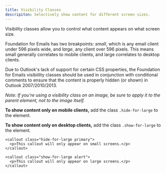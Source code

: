 ```yaml
---
title: Visibility Classes
descripiton: Selectively show content for different screen sizes.
---
```


Visibility classes allow you to control what content appears on what screen size.

Foundation for Emails has two breakpoints: *small*, which is any email client under 596 pixels wide, and *large*, any client over 596 pixels. This means small generally correlates to mobile clients, and large correlates to desktop clients.

Due to Outlook's lack of support for certain CSS properties, the Foundation for Emails visibiility classes should be used in conjunction with conditional comments to ensure that the content is properly hidden (or shown) in Outlook 2007/2010/2013.

*Note: If you're using a visibility class on an image, be sure to apply it to the parent element, not to the image itself.*

**To show content only on mobile clients,** add the class `.hide-for-large` to the element.

**To show content only on desktop clients,** add the class `.show-for-large` to the element.

```inky_example
<callout class="hide-for-large primary">
  <p>This callout will only appear on small screens.</p>
</callout>

<callout class="show-for-large alert">
  <p>This callout will only appear on large screens.</p>
</callout>
```
